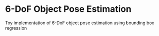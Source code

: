 # 6-DoF Object Pose Estimation

Toy implementation of 6-DoF object pose estimation using bounding box regression

